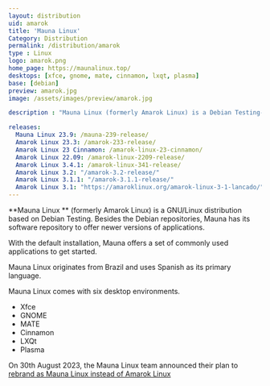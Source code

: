 ```yaml
---
layout: distribution
uid: amarok
title: 'Mauna Linux'
Category: Distribution
permalink: /distribution/amarok
type : Linux
logo: amarok.png
home_page: https://maunalinux.top/
desktops: [xfce, gnome, mate, cinnamon, lxqt, plasma]
base: [debian]
preview: amarok.jpg
image: /assets/images/preview/amarok.jpg

description : "Mauna Linux (formerly Amarok Linux) is a Debian Testing-based GNU/Linux distribution of Brazilian origin. With a set of preconfigured applications, it makes computing easier."

releases:
  Mauna Linux 23.9: /mauna-239-release/
  Amarok Linux 23.3: /amarok-233-release/
  Amarok Linux 23 Cinnamon: /amarok-linux-23-cinnamon/
  Amarok Linux 22.09: /amarok-linux-2209-release/
  Amarok Linux 3.4.1: /amarok-linux-341-release/
  Amarok Linux 3.2: "/amarok-3.2-release/"
  Amarok Linux 3.1.1: "/amarok-3.1.1-release/"
  Amarok Linux 3.1: "https://amaroklinux.org/amarok-linux-3-1-lancado/"
---
```


**Mauna Linux ** (formerly Amarok Linux) is a GNU/Linux distribution based on Debian Testing. Besides the Debian repositories, Mauna has its software repository to offer newer versions of applications.

With the default installation, Mauna offers a set of commonly used applications to get started.

Mauna Linux originates from Brazil and uses Spanish as its primary language.

Mauna Linux comes with six desktop environments.
- Xfce
- GNOME
- MATE
- Cinnamon
- LXQt
- Plasma

On 30th August 2023, the Mauna Linux team announced their plan to [rebrand as Mauna Linux instead of Amarok Linux](https://twitter.com/MaunaLinux/status/1696671395462168585)